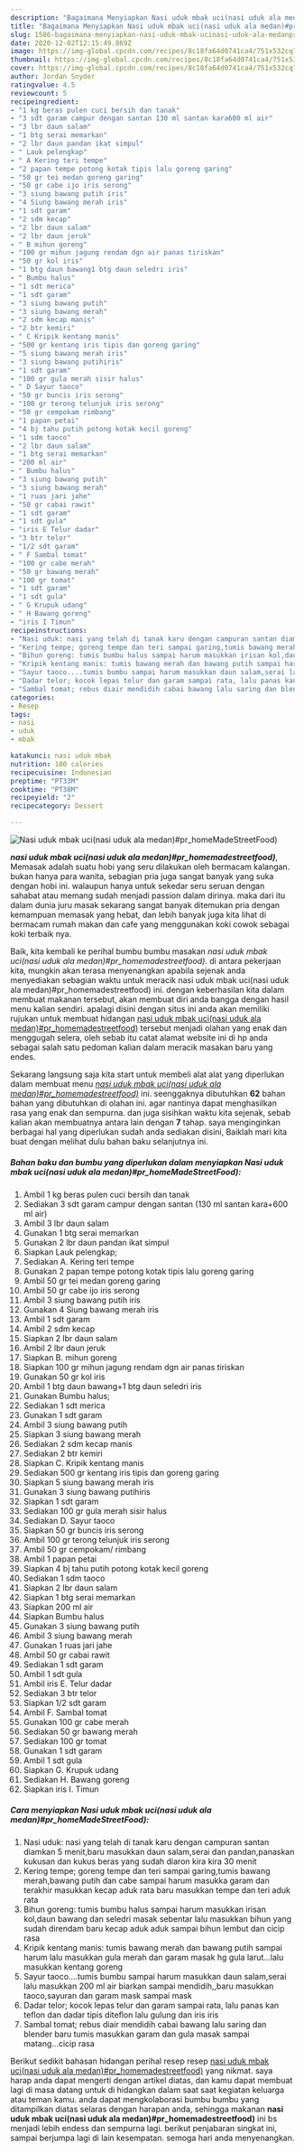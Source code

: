 ```yaml
---
description: "Bagaimana Menyiapkan Nasi uduk mbak uci(nasi uduk ala medan)#pr_homeMadeStreetFood), Menggugah Selera"
title: "Bagaimana Menyiapkan Nasi uduk mbak uci(nasi uduk ala medan)#pr_homeMadeStreetFood), Menggugah Selera"
slug: 1586-bagaimana-menyiapkan-nasi-uduk-mbak-ucinasi-uduk-ala-medanpr-homemadestreetfood-menggugah-selera
date: 2020-12-02T12:15:49.869Z
image: https://img-global.cpcdn.com/recipes/8c18fa64d0741ca4/751x532cq70/nasi-uduk-mbak-ucinasi-uduk-ala-medanpr_homemadestreetfood-foto-resep-utama.jpg
thumbnail: https://img-global.cpcdn.com/recipes/8c18fa64d0741ca4/751x532cq70/nasi-uduk-mbak-ucinasi-uduk-ala-medanpr_homemadestreetfood-foto-resep-utama.jpg
cover: https://img-global.cpcdn.com/recipes/8c18fa64d0741ca4/751x532cq70/nasi-uduk-mbak-ucinasi-uduk-ala-medanpr_homemadestreetfood-foto-resep-utama.jpg
author: Jordan Snyder
ratingvalue: 4.5
reviewcount: 5
recipeingredient:
- "1 kg beras pulen cuci bersih dan tanak"
- "3 sdt garam campur dengan santan 130 ml santan kara600 ml air"
- "3 lbr daun salam"
- "1 btg serai memarkan"
- "2 lbr daun pandan ikat simpul"
- " Lauk pelengkap"
- " A Kering teri tempe"
- "2 papan tempe potong kotak tipis lalu goreng garing"
- "50 gr tei medan goreng garing"
- "50 gr cabe ijo iris serong"
- "3 siung bawang putih iris"
- "4 Siung bawang merah iris"
- "1 sdt garam"
- "2 sdm kecap"
- "2 lbr daun salam"
- "2 lbr daun jeruk"
- " B mihun goreng"
- "100 gr mihun jagung rendam dgn air panas tiriskan"
- "50 gr kol iris"
- "1 btg daun bawang1 btg daun seledri iris"
- " Bumbu halus"
- "1 sdt merica"
- "1 sdt garam"
- "3 siung bawang putih"
- "3 siung bawang merah"
- "2 sdm kecap manis"
- "2 btr kemiri"
- " C Kripik kentang manis"
- "500 gr kentang iris tipis dan goreng garing"
- "5 siung bawang merah iris"
- "3 siung bawang putihiris"
- "1 sdt garam"
- "100 gr gula merah sisir halus"
- " D Sayur taoco"
- "50 gr buncis iris serong"
- "100 gr terong telunjuk iris serong"
- "50 gr cempokam rimbang"
- "1 papan petai"
- "4 bj tahu putih potong kotak kecil goreng"
- "1 sdm taoco"
- "2 lbr daun salam"
- "1 btg serai memarkan"
- "200 ml air"
- " Bumbu halus"
- "3 siung bawang putih"
- "3 siung bawang merah"
- "1 ruas jari jahe"
- "50 gr cabai rawit"
- "1 sdt garam"
- "1 sdt gula"
- "iris E Telur dadar"
- "3 btr telor"
- "1/2 sdt garam"
- " F Sambal tomat"
- "100 gr cabe merah"
- "50 gr bawang merah"
- "100 gr tomat"
- "1 sdt garam"
- "1 sdt gula"
- " G Krupuk udang"
- " H Bawang goreng"
- "iris I Timun"
recipeinstructions:
- "Nasi uduk: nasi yang telah di tanak karu dengan campuran santan diamkan 5 menit,baru masukkan daun salam,serai dan pandan,panaskan kukusan dan kukus beras yang sudah diaron kira kira 30 menit"
- "Kering tempe; goreng tempe dan teri sampai garing,tumis bawang merah,bawang putih dan cabe sampai harum masukka garam dan terakhir masukkan kecap aduk rata baru masukkan tempe dan teri aduk rata"
- "Bihun goreng: tumis bumbu halus sampai harum masukkan irisan kol,daun bawang dan seledri masak sebentar lalu masukkan bihun yang sudah direndam baru kecap aduk aduk sampai bihun lembut dan cicip rasa"
- "Kripik kentang manis: tumis bawang merah dan bawang putih sampai harum lalu masukkan gula merah dan garam masak hg gula larut...lalu masukkan kentang goreng"
- "Sayur taoco....tumis bumbu sampai harum masukkan daun salam,serai lalu masukkan 200 ml air biarkan sampai mendidih,,baru masukkan taoco,sayuran dan garam mask sampai mask"
- "Dadar telor; kocok lepas telur dan garam sampai rata, lalu panas kan teflon dan dadar tipis diteflon lalu gulung dan iris iris"
- "Sambal tomat; rebus diair mendidih cabai bawang lalu saring dan blender baru tumis masukkan garam dan gula masak sampai matang...cicip rasa"
categories:
- Resep
tags:
- nasi
- uduk
- mbak

katakunci: nasi uduk mbak 
nutrition: 180 calories
recipecuisine: Indonesian
preptime: "PT33M"
cooktime: "PT38M"
recipeyield: "2"
recipecategory: Dessert

---
```



![Nasi uduk mbak uci(nasi uduk ala medan)#pr_homeMadeStreetFood)](https://img-global.cpcdn.com/recipes/8c18fa64d0741ca4/751x532cq70/nasi-uduk-mbak-ucinasi-uduk-ala-medanpr_homemadestreetfood-foto-resep-utama.jpg)

<b><i>nasi uduk mbak uci(nasi uduk ala medan)#pr_homemadestreetfood)</i></b>, Memasak adalah suatu hobi yang seru dilakukan oleh bermacam kalangan. bukan hanya para wanita, sebagian pria juga sangat banyak yang suka dengan hobi ini. walaupun hanya untuk sekedar seru seruan dengan sahabat atau memang sudah menjadi passion dalam dirinya. maka dari itu dalam dunia juru masak sekarang sangat banyak ditemukan pria dengan kemampuan memasak yang hebat, dan lebih banyak juga kita lihat di bermacam rumah makan dan cafe yang menggunakan koki cowok sebagai koki terbaik nya.

Baik, kita kembali ke perihal bumbu bumbu masakan <i>nasi uduk mbak uci(nasi uduk ala medan)#pr_homemadestreetfood)</i>. di antara pekerjaan kita, mungkin akan terasa menyenangkan apabila sejenak anda menyediakan sebagian waktu untuk meracik nasi uduk mbak uci(nasi uduk ala medan)#pr_homemadestreetfood) ini. dengan keberhasilan kita dalam membuat makanan tersebut, akan membuat diri anda bangga dengan hasil menu kalian sendiri. apalagi disini dengan situs ini anda akan memiliki rujukan untuk membuat hidangan <u>nasi uduk mbak uci(nasi uduk ala medan)#pr_homemadestreetfood)</u> tersebut menjadi olahan yang enak dan menggugah selera, oleh sebab itu catat alamat website ini di hp anda sebagai salah satu pedoman kalian dalam meracik masakan baru yang endes.




Sekarang langsung saja kita start untuk membeli alat alat yang diperlukan dalam membuat menu <u><i>nasi uduk mbak uci(nasi uduk ala medan)#pr_homemadestreetfood)</i></u> ini. seenggaknya dibutuhkan <b>62</b> bahan bahan yang dibutuhkan di olahan ini. agar nantinya dapat menghasilkan rasa yang enak dan sempurna. dan juga sisihkan waktu kita sejenak, sebab kalian akan membuatnya antara lain dengan <b>7</b> tahap. saya menginginkan berbagai hal yang diperlukan sudah anda sediakan disini, Baiklah mari kita buat dengan melihat dulu bahan baku selanjutnya ini.

<!--inarticleads1-->

##### Bahan baku dan bumbu yang diperlukan dalam menyiapkan Nasi uduk mbak uci(nasi uduk ala medan)#pr_homeMadeStreetFood):

1. Ambil 1 kg beras pulen cuci bersih dan tanak
1. Sediakan 3 sdt garam campur dengan santan (130 ml santan kara+600 ml air)
1. Ambil 3 lbr daun salam
1. Gunakan 1 btg serai memarkan
1. Gunakan 2 lbr daun pandan ikat simpul
1. Siapkan  Lauk pelengkap;
1. Sediakan  A. Kering teri tempe
1. Gunakan 2 papan tempe potong kotak tipis lalu goreng garing
1. Ambil 50 gr tei medan goreng garing
1. Ambil 50 gr cabe ijo iris serong
1. Ambil 3 siung bawang putih iris
1. Gunakan 4 Siung bawang merah iris
1. Ambil 1 sdt garam
1. Ambil 2 sdm kecap
1. Siapkan 2 lbr daun salam
1. Ambil 2 lbr daun jeruk
1. Siapkan  B. mihun goreng
1. Siapkan 100 gr mihun jagung rendam dgn air panas tiriskan
1. Gunakan 50 gr kol iris
1. Ambil 1 btg daun bawang+1 btg daun seledri iris
1. Gunakan  Bumbu halus;
1. Sediakan 1 sdt merica
1. Gunakan 1 sdt garam
1. Ambil 3 siung bawang putih
1. Siapkan 3 siung bawang merah
1. Sediakan 2 sdm kecap manis
1. Sediakan 2 btr kemiri
1. Siapkan  C. Kripik kentang manis
1. Sediakan 500 gr kentang iris tipis dan goreng garing
1. Siapkan 5 siung bawang merah iris
1. Gunakan 3 siung bawang putihiris
1. Siapkan 1 sdt garam
1. Sediakan 100 gr gula merah sisir halus
1. Sediakan  D. Sayur taoco
1. Siapkan 50 gr buncis iris serong
1. Ambil 100 gr terong telunjuk iris serong
1. Ambil 50 gr cempokam/ rimbang
1. Ambil 1 papan petai
1. Siapkan 4 bj tahu putih potong kotak kecil goreng
1. Sediakan 1 sdm taoco
1. Siapkan 2 lbr daun salam
1. Siapkan 1 btg serai memarkan
1. Siapkan 200 ml air
1. Siapkan  Bumbu halus
1. Gunakan 3 siung bawang putih
1. Ambil 3 siung bawang merah
1. Gunakan 1 ruas jari jahe
1. Ambil 50 gr cabai rawit
1. Sediakan 1 sdt garam
1. Ambil 1 sdt gula
1. Ambil iris E. Telur dadar
1. Sediakan 3 btr telor
1. Siapkan 1/2 sdt garam
1. Ambil  F. Sambal tomat
1. Gunakan 100 gr cabe merah
1. Sediakan 50 gr bawang merah
1. Sediakan 100 gr tomat
1. Gunakan 1 sdt garam
1. Ambil 1 sdt gula
1. Siapkan  G. Krupuk udang
1. Sediakan  H. Bawang goreng
1. Siapkan iris I. Timun




<!--inarticleads2-->

##### Cara menyiapkan Nasi uduk mbak uci(nasi uduk ala medan)#pr_homeMadeStreetFood):

1. Nasi uduk: nasi yang telah di tanak karu dengan campuran santan diamkan 5 menit,baru masukkan daun salam,serai dan pandan,panaskan kukusan dan kukus beras yang sudah diaron kira kira 30 menit
1. Kering tempe; goreng tempe dan teri sampai garing,tumis bawang merah,bawang putih dan cabe sampai harum masukka garam dan terakhir masukkan kecap aduk rata baru masukkan tempe dan teri aduk rata
1. Bihun goreng: tumis bumbu halus sampai harum masukkan irisan kol,daun bawang dan seledri masak sebentar lalu masukkan bihun yang sudah direndam baru kecap aduk aduk sampai bihun lembut dan cicip rasa
1. Kripik kentang manis: tumis bawang merah dan bawang putih sampai harum lalu masukkan gula merah dan garam masak hg gula larut...lalu masukkan kentang goreng
1. Sayur taoco....tumis bumbu sampai harum masukkan daun salam,serai lalu masukkan 200 ml air biarkan sampai mendidih,,baru masukkan taoco,sayuran dan garam mask sampai mask
1. Dadar telor; kocok lepas telur dan garam sampai rata, lalu panas kan teflon dan dadar tipis diteflon lalu gulung dan iris iris
1. Sambal tomat; rebus diair mendidih cabai bawang lalu saring dan blender baru tumis masukkan garam dan gula masak sampai matang...cicip rasa




Berikut sedikit bahasan hidangan perihal resep resep <u>nasi uduk mbak uci(nasi uduk ala medan)#pr_homemadestreetfood)</u> yang nikmat. saya harap anda dapat mengerti dengan artikel diatas, dan kamu dapat membuat lagi di masa datang untuk di hidangkan dalam saat saat kegiatan keluarga atau teman kamu. anda dapat mengkolaborasi bumbu bumbu yang ditampilkan diatas selaras dengan harapan anda, sehingga makanan <b>nasi uduk mbak uci(nasi uduk ala medan)#pr_homemadestreetfood)</b> ini bs menjadi lebih endess dan sempurna lagi. berikut penjabaran singkat ini, sampai berjumpa lagi di lain kesempatan. semoga hari anda menyenangkan.
